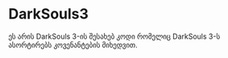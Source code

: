 # DarkSouls3
ეს არის DarkSouls 3-ის შესახებ კოდი რომელიც DarkSouls 3-ს ასორტირებს კოვენანტების მიხედვით.
